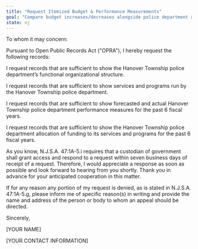 ```yaml
---
title: "Request Itemized Budget & Performance Measurements"
goal: "Compare budget increases/decreases alongside police department activity"
state: nj
---
```

To whom it may concern:

Pursuant to Open Public Records Act ("OPRA"), I hereby request the following records:

I request records that are sufficient to show the Hanover Township police department’s functional organizational structure.

I request records that are sufficient to show services and programs run by the Hanover Township police department.

I request records that are sufficient to show forecasted and actual Hanover Township police department performance measures for the past 6 fiscal years.

I request records that are sufficient to show the Hanover Township police department allocation of funding to its services and programs for the past 6 fiscal years.

As you know, N.J.S.A. 47:1A-5.i requires that a custodian of government shall grant access and respond to a request within seven business days of receipt of a request. Therefore, I would appreciate a response as soon as possible and look forward to hearing from you shortly. Thank you in advance for your anticipated cooperation in this matter.

If for any reason any portion of my request is denied, as is stated in N.J.S.A. 47:1A-5.g, please inform me of specific reason(s) in writing and provide the name and address of the person or body to whom an appeal should be directed.

Sincerely,

[YOUR NAME]

[YOUR CONTACT INFORMATION]